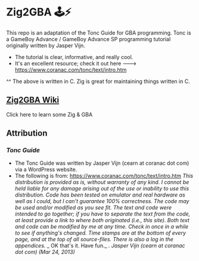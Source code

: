 # Zig2GBA 🕹️⚡

This repo is an adaptation of the Tonc Guide for GBA programming. 
Tonc is a GameBoy Advance / GameBoy Advance SP programming tutorial originally written by Jasper Vijn.
  - The tutorial is clear, informative, and really cool.
  - It's an excellent resource; check it out here ---> https://www.coranac.com/tonc/text/intro.htm

^^ The above is written in C. Zig is great for maintaining things written in C. 


## [Zig2GBA Wiki](https://github.com/ChromiteExabyte/Zig2GBA/wiki)

Click here to learn some Zig & GBA

## Attribution 
### _Tonc Guide_
- The Tonc Guide was written by Jasper Vijn (cearn at coranac dot com) via a WordPress website. 
-  The following is from: https://www.coranac.com/tonc/text/intro.htm
_This distribution is provided as is, without warranty of any kind. I cannot be held liable for any damage arising out of the use or inability to use this distribution. Code has been tested on emulator and real hardware as well as I could, but I can't guarantee 100% correctness._
_The code may be used and/or modified as you see fit. The text and code were intended to go together; if you have to separate the text from the code, at least provide a link to where both originated (i.e., this site)._
_Both text and code can be modified by me at any time. Check in once in a while to see if anything's changed. Time stamps are at the bottom of every page, and at the top of all source-files. There is also a log in the appendices._
_ OK that's it. Have fun._
_._
 _Jasper Vijn (cearn at coranac dot com)_
_(Mar 24, 2013)_



